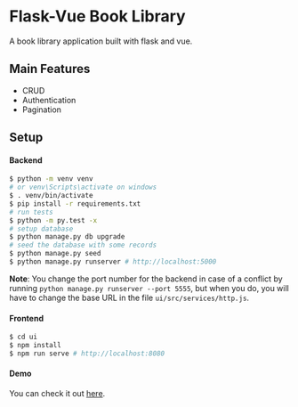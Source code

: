 # Flask-Vue Book Library

A book library application built with flask and vue.

## Main Features

- CRUD
- Authentication
- Pagination

## Setup

#### Backend

```bash
$ python -m venv venv
# or venv\Scripts\activate on windows
$ . venv/bin/activate 
$ pip install -r requirements.txt
# run tests
$ python -m py.test -x
# setup database
$ python manage.py db upgrade
# seed the database with some records
$ python manage.py seed
$ python manage.py runserver # http://localhost:5000
```

**Note**: You change the port number for the backend in case of a conflict by running `python manage.py runserver --port 5555`, but when you do, you will have to change the base URL in the file `ui/src/services/http.js`.

#### Frontend

```bash
$ cd ui
$ npm install
$ npm run serve # http://localhost:8080
```

#### Demo

You can check it out [here](https://flask-vue-book-library.herokuapp.com/).
